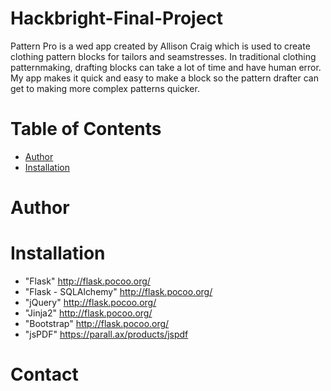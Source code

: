 # Hackbright-Final-Project
Pattern Pro is a wed app created by Allison Craig which is used to create clothing pattern blocks for tailors and seamstresses.
In traditional clothing patternmaking, drafting blocks can take a lot of time and have human error. My app makes it quick and easy to make a block so the pattern drafter can get to making more complex patterns quicker. 

# Table of Contents
* [Author](#author)
* [Installation](#installation)

# <a name="author"></a>Author

# <a name="installation"></a>Installation
* "Flask" <http://flask.pocoo.org/>
* "Flask - SQLAlchemy" <http://flask.pocoo.org/>
* "jQuery" <http://flask.pocoo.org/>
* "Jinja2" <http://flask.pocoo.org/>
* "Bootstrap" <http://flask.pocoo.org/>
* "jsPDF" <https://parall.ax/products/jspdf>

# <a name="contact"></a>Contact